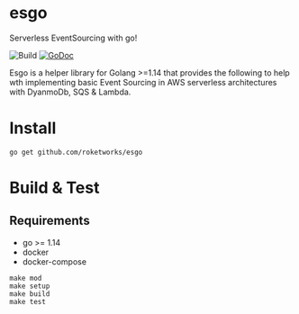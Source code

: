 # esgo
Serverless EventSourcing with go!

![Build](https://github.com/roketworks/esgo/workflows/Build/badge.svg)
[![GoDoc](https://godoc.org/github.com/roketworks/esgo?status.svg)](https://godoc.org/github.com/spf13/viper)

Esgo is a helper library for Golang >=1.14 that provides the following to help wth implementing basic Event Sourcing in 
AWS serverless architectures with DyanmoDb, SQS & Lambda.

# Install 
`go get github.com/roketworks/esgo`

# Build & Test

## Requirements
* go >= 1.14
* docker
* docker-compose

```shell script
make mod
make setup
make build 
make test
```